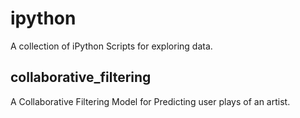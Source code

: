 # ipython
A collection of iPython Scripts for exploring data.

## collaborative_filtering
A Collaborative Filtering Model for Predicting user plays of an artist.
